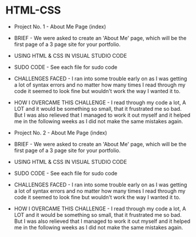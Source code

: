 # HTML-CSS

- Project No. 1 - About Me Page (index)
- BRIEF - We were asked to create an 'About Me' page, which will be the first page of a 3 page site for your portfolio.
- USING HTML & CSS IN VISUAL STUDIO CODE
- SUDO CODE - See each file for sudo code
- CHALLENGES FACED - I ran into some trouble early on as I was getting a lot of syntax errors and no matter how many times I read through my code it seemed to look fine but wouldn't work the way I wanted it to.
- HOW I OVERCAME THIS CHALLENGE - I read through my code a lot, A LOT and it would be something so small, that it frustrated me so bad. But I was also relieved that I managed to work it out myself and it helped me in the following weeks as I did not make the same mistakes again.

- Project No. 2 - About Me Page (index)
- BRIEF - We were asked to create an 'About Me' page, which will be the first page of a 3 page site for your portfolio.
- USING HTML & CSS IN VISUAL STUDIO CODE
- SUDO CODE - See each file for sudo code
- CHALLENGES FACED - I ran into some trouble early on as I was getting a lot of syntax errors and no matter how many times I read through my code it seemed to look fine but wouldn't work the way I wanted it to.
- HOW I OVERCAME THIS CHALLENGE - I read through my code a lot, A LOT and it would be something so small, that it frustrated me so bad. But I was also relieved that I managed to work it out myself and it helped me in the following weeks as I did not make the same mistakes again.

